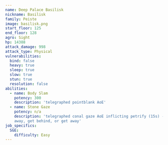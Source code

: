 ```yaml
---
name: Deep Palace Basilisk
nickname: Basilisk
family: Peiste
image: basilisk.png
start_floor: 125
end_floor: 128
agro: Sight
hp: 14388
attack_damage: 998
attack_type: Physical
vulnerabilities:
  bind: false
  heavy: true
  sleep: true
  slow: true
  stun: true
  resolution: false
abilities:
  - name: Body Slam
    potency: 300
    description: 'telegraphed pointblank AoE'
  - name: Stone Gaze
    potency: n/a
    description: 'telegraphed conal gaze AoE inflicting petrify (15s) - look
    away, get behind, or get away'
job_specifics:
  SGE:
    difficulty: Easy
---
```

